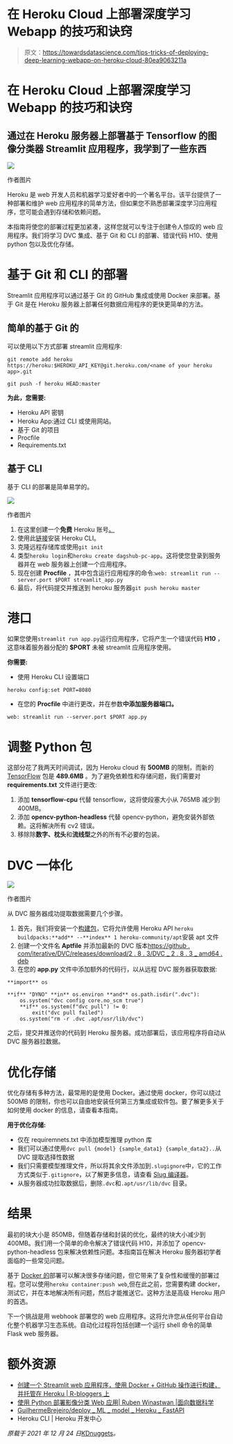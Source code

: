 # 在 Heroku Cloud 上部署深度学习 Webapp 的技巧和诀窍

> 原文：<https://towardsdatascience.com/tips-tricks-of-deploying-deep-learning-webapp-on-heroku-cloud-80ea9063211a>

# 在 Heroku Cloud 上部署深度学习 Webapp 的技巧和诀窍

## 通过在 Heroku 服务器上部署基于 Tensorflow 的图像分类器 Streamlit 应用程序，我学到了一些东西

![](img/b2ee4cfa65c83f02de1420625c5b89e5.png)

作者图片

Heroku 是 web 开发人员和机器学习爱好者中的一个著名平台。该平台提供了一种部署和维护 web 应用程序的简单方法，但如果您不熟悉部署深度学习应用程序，您可能会遇到存储和依赖问题。

本指南将使您的部署过程更加紧凑，这样您就可以专注于创建令人惊叹的 web 应用程序。我们将学习 DVC 集成、基于 Git 和 CLI 的部署、错误代码 H10、使用 python 包以及优化存储。

# 基于 Git 和 CLI 的部署

Streamlit 应用程序可以通过基于 Git 的 GitHub 集成或使用 Docker 来部署。基于 Git 是在 Heroku 服务器上部署任何数据应用程序的更快更简单的方法。

## **简单的基于 Git 的**

可以使用以下方式部署 streamlit 应用程序:

```
git remote add heroku https://heroku:$HEROKU_API_KEY@git.heroku.com/<name of your heroku app>.git

git push -f heroku HEAD:master
```

**为此，您需要:**

*   Heroku API 密钥
*   Heroku App:通过 CLI 或使用网站。
*   基于 Git 的项目
*   Procfile
*   Requirements.txt

## 基于 CLI

基于 CLI 的部署是简单易学的。

![](img/bc4ad779a75a771aa0fd743f598b7184.png)

作者图片

1.  在这里创建一个**免费** Heroku 账号[。](https://signup.heroku.com/)
2.  使用此[链接](https://devcenter.heroku.com/articles/heroku-cli#download-and-install)安装 Heroku CLI。
3.  克隆远程存储库或使用`git init`
4.  类型`heroku login`和`heroku create dagshub-pc-app`。这将使您登录到服务器并在 web 服务器上创建一个应用程序。
5.  现在创建 **Procfile** ，其中包含运行应用程序的命令:`web: streamlit run --server.port $PORT streamlit_app.py`
6.  最后，将代码提交并推送到 heroku 服务器`git push heroku master`

# 港口

如果您使用`streamlit run app.py`运行应用程序，它将产生一个错误代码 **H10** ，这意味着服务器分配的 **$PORT** 未被 streamlit 应用程序使用。

**你需要:**

*   使用 Heroku CLI 设置端口

```
heroku config:set PORT=8080
```

*   在您的 **Procfile** 中进行更改，并在参数**中添加服务器端口。**

```
web: streamlit run --server.port $PORT app.py
```

# 调整 Python 包

这部分花了我两天时间调试，因为 Heroku cloud 有 **500MB** 的限制，而新的 [TensorFlow](https://pypi.org/project/tensorflow/#files) 包是 **489.6MB** 。为了避免依赖性和存储问题，我们需要对 **requirements.txt** 文件进行更改:

1.  添加 **tensorflow-cpu** 代替 tensorflow，这将使段塞大小从 765MB 减少到 400MB。
2.  添加 **opencv-python-headless** 代替 opencv-python，避免安装外部依赖。这将解决所有 cv2 错误。
3.  移除除**数字、枕头**和**流线型**之外的所有不必要的包装。

# DVC 一体化

![](img/a115e94ba55b956059e21025b2eaf571.png)

作者图片

从 DVC 服务器成功提取数据需要几个步骤。

1.  首先，我们将安装一个[构建包](https://elements.heroku.com/buildpacks/heroku/heroku-buildpack-apt)，它将允许使用 Heroku API `heroku buildpacks:**add** --**index** 1 heroku-community/apt`安装 apt 文件
2.  创建一个文件名 **Aptfile** 并添加最新的 DVC 版本[https://github . com/iterative/DVC/releases/download/2 . 8 . 3/DVC _ 2 . 8 . 3 _ amd64 . deb](https://github.com/iterative/dvc/releases/download/2.8.3/dvc_2.8.3_amd64.deb)
3.  在您的 **app.py** 文件中添加额外的代码行，以从远程 DVC 服务器获取数据:

```
**import** os

**if** "DYNO" **in** os.environ **and** os.path.isdir(".dvc"):
    os.system("dvc config core.no_scm true")
    **if** os.system(f"dvc pull") != 0:
        exit("dvc pull failed")
    os.system("rm -r .dvc .apt/usr/lib/dvc")
```

之后，提交并推送你的代码到 Heroku 服务器。成功部署后，该应用程序将自动从 DVC 服务器拉数据。

# 优化存储

优化存储有多种方法，最常用的是使用 Docker。通过使用 docker，你可以绕过 500MB 的限制，你也可以自由地安装任何第三方集成或软件包。要了解更多关于如何使用 docker 的信息，请查看本指南。

**用于优化存储:**

*   仅在 requiremnets.txt 中添加模型推理 python 库
*   我们可以通过使用`dvc pull {model} {sample_data1} {sample_data2}..`从 DVC 提取选择性数据
*   我们只需要模型推理文件，所以将其余文件添加到`.slugignore`中，它的工作方式类似于`.gitignore`，以了解更多信息，请查看 [Slug 编译器](https://devcenter.heroku.com/articles/slug-compiler#ignoring-files-with-slugignore)。
*   从服务器成功拉取数据后，删除`.dvc`和`.apt/usr/lib/dvc` 目录。

# 结果

最初的块大小是 850MB，但随着存储和封装的优化，最终的块大小减少到 400MB。我们用一个简单的命令解决了错误代码 H10，并添加了 opencv-python-headless 包来解决依赖性问题。本指南旨在解决 Heroku 服务器初学者面临的一些常见问题。

基于 [Docker 的](https://devcenter.heroku.com/categories/deploying-with-docker)部署可以解决很多存储问题，但它带来了复杂性和缓慢的部署过程。您可以使用`heroku container:push web`,但在此之前，您需要构建 docker，测试它，并在本地解决所有问题，然后才能推送它。这种方法是高级 Heroku 用户的首选。

下一个挑战是用 webhook 部署您的 web 应用程序。这将允许您从任何平台自动化整个机器学习生态系统。自动化过程将包括创建一个运行 shell 命令的简单 Flask web 服务器。

# 额外资源

*   [创建一个 Streamlit web 应用程序，使用 Docker + GitHub 操作进行构建，并托管在 Heroku | R-bloggers 上](https://www.r-bloggers.com/2020/12/creating-a-streamlit-web-app-building-with-docker-github-actions-and-hosting-on-heroku/)
*   [使用 Python 部署影像分类 Web 应用| Ruben Winastwan |面向数据科学](/deploying-an-image-classification-web-app-with-python-3753c46bb79)
*   [GuilhermeBrejeiro/deploy _ ML _ model _ Heroku _ FastAPI](https://github.com/GuilhermeBrejeiro/deploy_ML_model_Heroku_FastAPI)
*   Heroku CLI | Heroku 开发中心

*原载于 2021 年 12 月 24 日*[*K*Dnuggets](https://www.kdnuggets.com/2021/12/tips-tricks-deploying-dl-webapps-heroku.html)*。*
